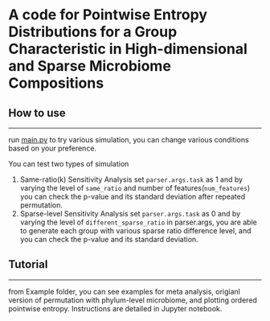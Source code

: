 # A code  for Pointwise Entropy Distributions for a Group Characteristic in High-dimensional and Sparse Microbiome Compositions

## How to use

---

run [main.py](http://main.py) to try various simulation, you can change various conditions based on your preference. 

You can test two types of simulation

1. Same-ratio(k) Sensitivity Analysis
set `parser.args.task` as 1 and by varying the level of `same_ratio` and number of features(`num_features`) you can check the p-value and its standard deviation after repeated permutation.
2. Sparse-level Sensitivity Analysis
set `parser.args.task` as 0 and by varying the level of  `different_sparse_ratio` in parser.args, you are able to generate each group with various sparse ratio difference level, and you can check the p-value and its standard deviation. 

## Tutorial

---

from Example folder, you can see examples for meta analysis, origianl version of permutation with phylum-level microbiome, and plotting ordered pointwise entropy. Instructions are detailed in Jupyter notebook.